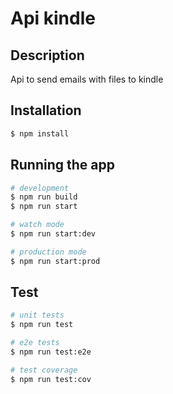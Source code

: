 # Api kindle


## Description

Api to send emails with files to kindle

## Installation

```bash
$ npm install
```

## Running the app

```bash
# development
$ npm run build
$ npm run start

# watch mode
$ npm run start:dev

# production mode
$ npm run start:prod
```

## Test

```bash
# unit tests
$ npm run test

# e2e tests
$ npm run test:e2e

# test coverage
$ npm run test:cov
```
